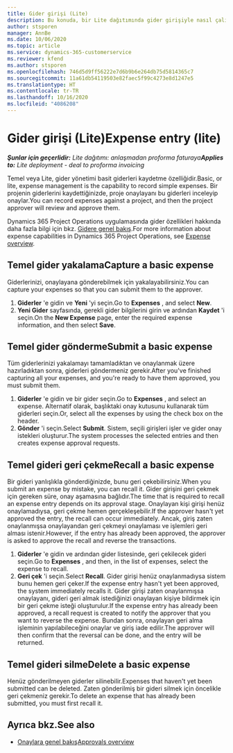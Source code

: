 ```yaml
---
title: Gider girişi (Lite)
description: Bu konuda, bir Lite dağıtımında gider girişiyle nasıl çalışılacağı hakkında bilgiler sağlanmaktadır.
author: stsporen
manager: AnnBe
ms.date: 10/06/2020
ms.topic: article
ms.service: dynamics-365-customerservice
ms.reviewer: kfend
ms.author: stsporen
ms.openlocfilehash: 746d5d9ff56222e7d6b9b6e264db75d5814365c7
ms.sourcegitcommit: 11a61db54119503e82faec5f99c4273e8d1247e5
ms.translationtype: HT
ms.contentlocale: tr-TR
ms.lasthandoff: 10/16/2020
ms.locfileid: "4086208"
---
```

# <a name="expense-entry-lite"></a><span data-ttu-id="066b8-103">Gider girişi (Lite)</span><span class="sxs-lookup"><span data-stu-id="066b8-103">Expense entry (lite)</span></span>

<span data-ttu-id="066b8-104">_**Şunlar için geçerlidir:** Lite dağıtımı: anlaşmadan proforma faturaya_</span><span class="sxs-lookup"><span data-stu-id="066b8-104">_**Applies to:** Lite deployment - deal to proforma invoicing_</span></span>

<span data-ttu-id="066b8-105">Temel veya Lite, gider yönetimi basit giderleri kaydetme özelliğidir.</span><span class="sxs-lookup"><span data-stu-id="066b8-105">Basic, or lite, expense management is the capability to record simple expenses.</span></span> <span data-ttu-id="066b8-106">Bir projenin giderlerini kaydettiğinizde, proje onaylayanı bu giderleri inceleyip onaylar.</span><span class="sxs-lookup"><span data-stu-id="066b8-106">You can record expenses against a project, and then the project approver will review and approve them.</span></span>

<span data-ttu-id="066b8-107">Dynamics 365 Project Operations uygulamasında gider özellikleri hakkında daha fazla bilgi için bkz. [Gidere genel bakış](expense-overview.md).</span><span class="sxs-lookup"><span data-stu-id="066b8-107">For more information about expense capabilities in Dynamics 365 Project Operations, see [Expense overview](expense-overview.md).</span></span>

## <a name="capture-a-basic-expense"></a><span data-ttu-id="066b8-108">Temel gider yakalama</span><span class="sxs-lookup"><span data-stu-id="066b8-108">Capture a basic expense</span></span>

<span data-ttu-id="066b8-109">Giderlerinizi, onaylayana gönderebilmek için yakalayabilirsiniz.</span><span class="sxs-lookup"><span data-stu-id="066b8-109">You can capture your expenses so that you can submit them to the approver.</span></span>

1. <span data-ttu-id="066b8-110">**Giderler** 'e gidin ve **Yeni** 'yi seçin.</span><span class="sxs-lookup"><span data-stu-id="066b8-110">Go to **Expenses** , and select **New**.</span></span>
2. <span data-ttu-id="066b8-111">**Yeni Gider** sayfasında, gerekli gider bilgilerini girin ve ardından **Kaydet** 'i seçin.</span><span class="sxs-lookup"><span data-stu-id="066b8-111">On the **New Expense** page, enter the required expense information, and then select **Save**.</span></span>

## <a name="submit-a-basic-expense"></a><span data-ttu-id="066b8-112">Temel gider gönderme</span><span class="sxs-lookup"><span data-stu-id="066b8-112">Submit a basic expense</span></span>

<span data-ttu-id="066b8-113">Tüm giderlerinizi yakalamayı tamamladıktan ve onaylanmak üzere hazırladıktan sonra, giderleri göndermeniz gerekir.</span><span class="sxs-lookup"><span data-stu-id="066b8-113">After you've finished capturing all your expenses, and you're ready to have them approved, you must submit them.</span></span>

1. <span data-ttu-id="066b8-114">**Giderler** 'e gidin ve bir gider seçin.</span><span class="sxs-lookup"><span data-stu-id="066b8-114">Go to **Expenses** , and select an expense.</span></span> <span data-ttu-id="066b8-115">Alternatif olarak, başlıktaki onay kutusunu kullanarak tüm giderleri seçin.</span><span class="sxs-lookup"><span data-stu-id="066b8-115">Or, select all the expenses by using the check box on the header.</span></span>
2. <span data-ttu-id="066b8-116">**Gönder** 'i seçin.</span><span class="sxs-lookup"><span data-stu-id="066b8-116">Select **Submit**.</span></span> <span data-ttu-id="066b8-117">Sistem, seçili girişleri işler ve gider onay istekleri oluşturur.</span><span class="sxs-lookup"><span data-stu-id="066b8-117">The system processes the selected entries and then creates expense approval requests.</span></span>

## <a name="recall-a-basic-expense"></a><span data-ttu-id="066b8-118">Temel gideri geri çekme</span><span class="sxs-lookup"><span data-stu-id="066b8-118">Recall a basic expense</span></span>

<span data-ttu-id="066b8-119">Bir gideri yanlışlıkla gönderdiğinizde, bunu geri çekebilirsiniz.</span><span class="sxs-lookup"><span data-stu-id="066b8-119">When you submit an expense by mistake, you can recall it.</span></span> <span data-ttu-id="066b8-120">Gider girişini geri çekmek için gereken süre, onay aşamasına bağlıdır.</span><span class="sxs-lookup"><span data-stu-id="066b8-120">The time that is required to recall an expense entry depends on its approval stage.</span></span>  <span data-ttu-id="066b8-121">Onaylayan kişi girişi henüz onaylamadıysa, geri çekme hemen gerçekleşebilir.</span><span class="sxs-lookup"><span data-stu-id="066b8-121">If the approver hasn't yet approved the entry, the recall can occur immediately.</span></span> <span data-ttu-id="066b8-122">Ancak, giriş zaten onaylanmışsa onaylayandan geri çekmeyi onaylaması ve işlemleri geri alması istenir.</span><span class="sxs-lookup"><span data-stu-id="066b8-122">However, if the entry has already been approved, the approver is asked to approve the recall and reverse the transactions.</span></span>

1. <span data-ttu-id="066b8-123">**Giderler** 'e gidin ve ardından gider listesinde, geri çekilecek gideri seçin.</span><span class="sxs-lookup"><span data-stu-id="066b8-123">Go to **Expenses** , and then, in the list of expenses, select the expense to recall.</span></span>
2. <span data-ttu-id="066b8-124">**Geri çek** 'i seçin.</span><span class="sxs-lookup"><span data-stu-id="066b8-124">Select **Recall**.</span></span> <span data-ttu-id="066b8-125">Gider girişi henüz onaylanmadıysa sistem bunu hemen geri çeker.</span><span class="sxs-lookup"><span data-stu-id="066b8-125">If the expense entry hasn't yet been approved, the system immediately recalls it.</span></span> <span data-ttu-id="066b8-126">Gider girişi zaten onaylanmışsa onaylayanı, gideri geri almak istediğinizi onaylayan kişiye bildirmek için bir geri çekme isteği oluşturulur.</span><span class="sxs-lookup"><span data-stu-id="066b8-126">If the expense entry has already been approved, a recall request is created to notify the approver that you want to reverse the expense.</span></span> <span data-ttu-id="066b8-127">Bundan sonra, onaylayan geri alma işleminin yapılabileceğini onaylar ve giriş iade edilir.</span><span class="sxs-lookup"><span data-stu-id="066b8-127">The approver will then confirm that the reversal can be done, and the entry will be returned.</span></span>

## <a name="delete-a-basic-expense"></a><span data-ttu-id="066b8-128">Temel gideri silme</span><span class="sxs-lookup"><span data-stu-id="066b8-128">Delete a basic expense</span></span>

<span data-ttu-id="066b8-129">Henüz gönderilmeyen giderler silinebilir.</span><span class="sxs-lookup"><span data-stu-id="066b8-129">Expenses that haven't yet been submitted can be deleted.</span></span> <span data-ttu-id="066b8-130">Zaten gönderilmiş bir gideri silmek için öncelikle geri çekmeniz gerekir.</span><span class="sxs-lookup"><span data-stu-id="066b8-130">To delete an expense that has already been submitted, you must first recall it.</span></span>

## <a name="see-also"></a><span data-ttu-id="066b8-131">Ayrıca bkz.</span><span class="sxs-lookup"><span data-stu-id="066b8-131">See also</span></span>

- [<span data-ttu-id="066b8-132">Onaylara genel bakış</span><span class="sxs-lookup"><span data-stu-id="066b8-132">Approvals overview</span></span>](../approvals/approvals-overview.md)

